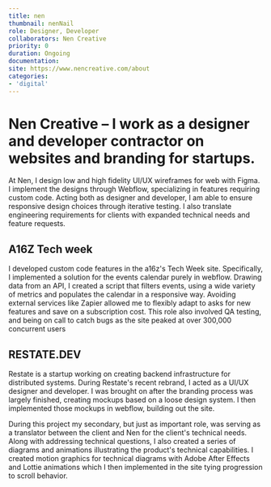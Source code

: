 ```yaml
---
title: nen
thumbnail: nenNail
role: Designer, Developer
collaborators: Nen Creative
priority: 0
duration: Ongoing
documentation:
site: https://www.nencreative.com/about
categories:
- 'digital'
---
```


<script>
    import ImageGrid from '$lib/components/article/ImageGrid.svelte'
    import HeroImage from '$lib/components/article/HeroImage.svelte'

    const p = 'nen/'
    const cal = p + 'tw-cal'
    const hero = p + 'restate'
</script>

# Nen Creative – I work as a designer and developer contractor on websites and branding for startups.

At Nen, I design low and high fidelity UI/UX wireframes for web with Figma. I implement the designs through Webflow, specializing in features requiring custom code. Acting both as designer and developer, I am able to ensure responsive design choices through iterative testing. I also translate engineering requirements for clients with expanded technical needs and feature requests.

<HeroImage link={cal} description="Techweek Calendar Page" url="https://www.tech-week.com/calendar" />

## A16Z Tech week

I developed custom code features in the a16z's Tech Week site. Specifically, I implemented a solution for the events calendar purely in webflow. Drawing data from an API, I created a script that filters events, using a wide variety of metrics and populates the calendar in a responsive way. Avoiding external services like Zapier allowed me to flexibly adapt to asks for new features and save on a subscription cost. This role also involved QA testing, and being on call to catch bugs as the site peaked at over 300,000 concurrent users

<HeroImage link={hero} description="Restate Landing Page" url="https://restate.dev/" />

## RESTATE.DEV

Restate is a startup working on creating backend infrastructure for distributed systems. During Restate's recent rebrand, I acted as a UI/UX designer and developer. I was brought on after the branding process was largely finished, creating mockups based on a loose design system. I then implemented those mockups in webflow, building out the site. 

During this project my secondary, but just as important role, was serving as a translator between the client and Nen for the client's technical needs. Along with addressing technical questions, I also created a series of diagrams and animations illustrating the product's technical capabilities. I created motion graphics for technical diagrams with Adobe After Effects and Lottie animations which I then implemented in the site tying progression to scroll behavior.
